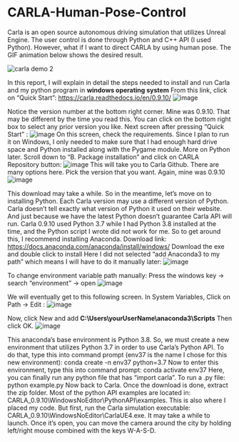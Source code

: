 # CARLA-Human-Pose-Control
Carla is an open source autonomous driving simulation that utilizes Unreal Engine. The user control is done through Python and C++ API (I used Python). However, what if I want to direct CARLA by using human pose. The GIF animation below shows the desired result.

![carla demo 2](https://user-images.githubusercontent.com/60516143/130524752-5bbe301a-4c64-4288-aa7c-51baf4955a6a.gif)

In this report, I will explain in detail the steps needed to install and run Carla and my python program in **windows operating system**
From this link, click on “Quick Start”: https://carla.readthedocs.io/en/0.9.10/
 ![image](https://user-images.githubusercontent.com/60516143/130523697-9e38539b-7cc0-43e9-a527-f7edc5236f55.png)
 
Notice the version number at the bottom right corner. Mine was 0.9.10. That may be different by the time you read this. You can click on the bottom right box to select any prior version you like. 
	Next screen after pressing “Quick Start” :
![image](https://user-images.githubusercontent.com/60516143/130523866-9e9b05d2-ea64-4200-8776-92a62cbb9974.png)
On this screen, check the requirements. Since I plan to run it on Windows, I only needed to make sure that I had enough hard drive space and Python installed along with the Pygame module. More on Python later. Scroll down to “B. Package installation” and click on CARLA Repository button:
![image](https://user-images.githubusercontent.com/60516143/130523892-6912c534-1669-4ef6-a516-ce9b8e38ced7.png)
This will take you to Carla Github. There are many options here. Pick the version that you want. Again, mine was 0.9.10
![image](https://user-images.githubusercontent.com/60516143/130523926-a1b56daf-8181-4d3a-ab35-973f92d8531c.png)

This download may take a while. So in the meantime, let’s move on to installing Python. Each Carla version may use a different version of Python. Carla doesn’t tell exactly what version of Python it used on their website. And just because we have the latest Python doesn’t guarantee Carla API will run. Carla 0.9.10 used Python 3.7 while I had Python 3.8 installed at the time, and the Python script I wrote did not work for me. So to get around this, I recommend installing Anaconda. Download link: https://docs.anaconda.com/anaconda/install/windows/
Download the exe and double click to install
Here I did not selected “add Anaconda3 to my path” which means I will have to do it manually later:
![image](https://user-images.githubusercontent.com/60516143/130525337-0b511c53-f9f5-4e33-be30-0478853ea13d.png)

To change environment variable path manually:
Press the windows key → search “environment” → open
![image](https://user-images.githubusercontent.com/60516143/130525385-564024ed-240e-42e0-b568-43ba839da939.png)

We will eventually get to this following screen. In System Variables, Click on Path → Edit :
![image](https://user-images.githubusercontent.com/60516143/130525410-27d80776-a702-4cc0-8472-092a1621a1a7.png)

Now, click New and add **C:\Users\yourUserName\anaconda3\Scripts**
Then click OK.
![image](https://user-images.githubusercontent.com/60516143/130525593-1d1989a3-c208-40f6-9cea-070d8e6bb2e9.png)

This anaconda’s base environment is Python 3.8. So, we must create a new environment that utilizes Python 3.7 in order to use Carla’s Python API. To do that, type this into command prompt (env37 is the name I chose for this new environment):
conda create -n env37 python=3.7
Now to enter this environment, type this into command prompt: conda activate env37
Here, you can finally run any python file that has “import carla”. To run a .py file: 
	python example.py
Now back to Carla. Once the download is done, extract the zip folder.
Most of the python API examples are located in:
CARLA_0.9.10\WindowsNoEditor\PythonAPI\examples. This is also where I placed my code. But first, run the Carla simulation executable: CARLA_0.9.10\WindowsNoEditor\CarlaUE4.exe. It may take a while to launch. Once it’s open, you can move the camera around the city by holding left/right mouse combined with the keys W-A-S-D. 

